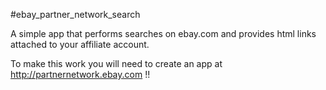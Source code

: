 #ebay_partner_network_search

A simple app that performs searches on ebay.com and provides html links attached to your affiliate account.

To make this work you will need to create an app at http://partnernetwork.ebay.com !!
